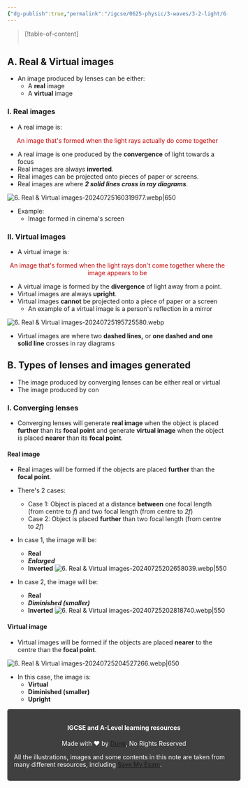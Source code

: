 ```yaml
---
{"dg-publish":true,"permalink":"/igcse/0625-physic/3-waves/3-2-light/6-real-and-virtual-images/","tags":["IGCSE","0625-Physics"],"noteIcon":""}
---
```


> [!table-of-content]
> ```table-of-contents
> ```

## A. Real & Virtual images
- An image produced by lenses can be either:
	- A **real** image
	- A **virtual** image

### I. Real images
- A real image is:

<center style="color:#c00000">An image that's formed when the light rays actually do come together</center>

- A real image is one produced by the **convergence** of light towards a focus
- Real images are always **inverted**.
- Real images can be projected onto pieces of paper or screens.
- Real images are where ***2 solid lines cross in ray diagrams***.

![6. Real & Virtual images-20240725160319977.webp|650](/img/user/IGCSE/0625%20-%20Physic/3.%20Waves/3.2.%20Light/Resources/6.%20Real%20&%20Virtual%20images-20240725160319977.webp)

- Example:
	- Image formed in cinema's screen

### II. Virtual images
- A virtual image is:

<center style="color:#c00000">An image that's formed when the light rays don't come together where the image appears to be</center>

- A virtual image is formed by the **divergence** of light away from a point.
- Virtual images are always **upright**.
- Virtual images **cannot** be projected onto a piece of paper or a screen
	- An example of a virtual image is a person's reflection in a mirror

![6. Real & Virtual images-20240725195725580.webp](/img/user/IGCSE/0625%20-%20Physic/3.%20Waves/3.2.%20Light/Resources/6.%20Real%20&%20Virtual%20images-20240725195725580.webp)

- Virtual images are where two **dashed lines,** or **one dashed and one solid line** crosses in ray diagrams

## B. Types of lenses and images generated
- The image produced by converging lenses can be either real or virtual
- The image produced by con

### I. Converging lenses
- Converging lenses will generate **real image** when the object is placed **further** than its **focal point** and generate **virtual image** when the object is placed **nearer** than its **focal point**.

#### Real image
- Real images will be formed if the objects are placed **further** than the **focal point**.

- There's 2 cases:
	- Case 1: Object is placed at a distance **between** one focal length (from centre to *f*) and two focal length (from centre to *2f*)
	- Case 2: Object is placed **further** than two focal length (from centre to *2f*)

- In case 1, the image will be:
	- **Real**
	- ***Enlarged***
	- **Inverted**
	![6. Real & Virtual images-20240725202658039.webp|550](/img/user/IGCSE/0625%20-%20Physic/3.%20Waves/3.2.%20Light/Resources/6.%20Real%20&%20Virtual%20images-20240725202658039.webp)
- In case 2, the image will be:
	- **Real**
	- ***Diminished (smaller)***
	- **Inverted**
	![6. Real & Virtual images-20240725202818740.webp|550](/img/user/IGCSE/0625%20-%20Physic/3.%20Waves/3.2.%20Light/Resources/6.%20Real%20&%20Virtual%20images-20240725202818740.webp)

#### Virtual image
- Virtual images will be formed if the objects are placed **nearer** to the centre than the **focal point**.

![6. Real & Virtual images-20240725204527266.webp|650](/img/user/IGCSE/0625%20-%20Physic/3.%20Waves/3.2.%20Light/Resources/6.%20Real%20&%20Virtual%20images-20240725204527266.webp)

- In this case, the image is:
	- **Virtual**
	- **Diminished (smaller)**
	- **Upright**



<div class="transclusion internal-embed is-loaded"><div class="markdown-embed">





<div style="background-color: #404040; padding:15px; border-radius: 5px; color: #fff; width: 100%">
<h4 style="text-align: center">IGCSE and A-Level learning resources</h4>
<p style="text-align: center">Made with ♥ by <a href="https://www.facebook.com/luong.tuandung.3/" target="_blank">Dung</a>, No Rights Reserved</p>
<p>All the illustrations, images and some contents in this note are taken from many different resources, including <a href="https://www.savemyexams.com/" target="_blank">Save My Exam</a>.</p>
</div>


</div></div>
